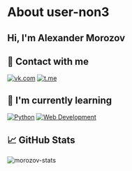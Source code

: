 # About user-non3

## Hi, I'm Alexander Morozov

## 🤝 Contact with me

[![vk.com](https://img.shields.io/badge/vkontakte-3670A0?style=for-the-badge&logo=vk&logoColor=ffffff)](https://vk.com/user.none) [![t.me](https://img.shields.io/badge/telegram-3670A0?style=for-the-badge&logo=telegram&logoColor=ffffff)](https://t.me/devazo) 

## 🔭 I'm currently learning
[![Python](https://img.shields.io/badge/python-3670A0?style=for-the-badge&logo=python&logoColor=ffdd54)](https://python.com) [![Web Development](https://img.shields.io/badge/Web-Development-3670A0?style=for-the-badge&logo=web&logoColor=ffdd54)](https://github.com/user-non3) 

## 📈 GitHub Stats

![morozov-stats](https://github-readme-stats.vercel.app/api?username=user-non3&show_icons=true&theme=tokyonight)

